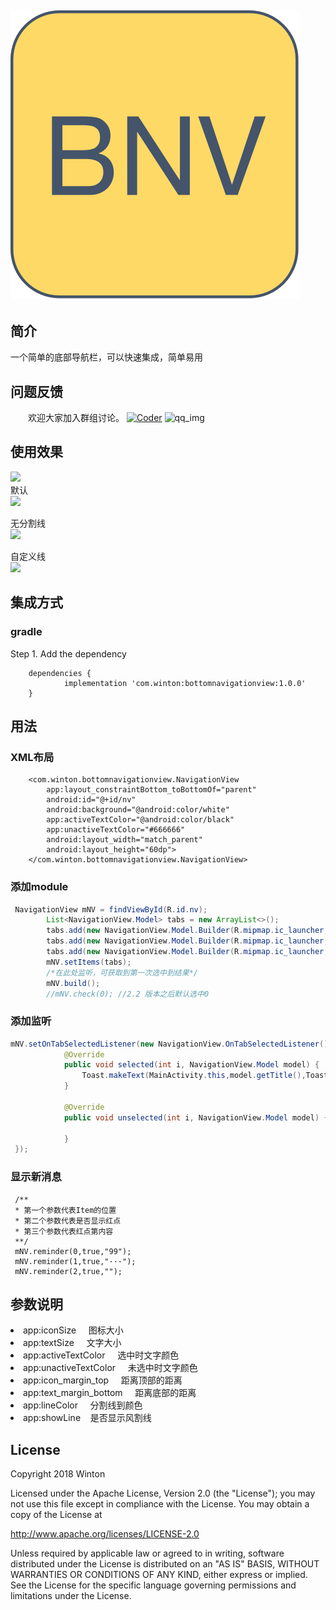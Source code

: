 ![logo][logo]
------
## 简介
  一个简单的底部导航栏，可以快速集成，简单易用
  
## 问题反馈
　　欢迎大家加入群组讨论。 <a target="_blank" href="//shang.qq.com/wpa/qunwpa?idkey=e499491b3f42c95d62ed286d4e4b23185d9284c4b46e315fb925050bc1695c5f"><img border="0" src="https://github.com/wintonBy/BottomNavigationView/blob/master/app/screen/group.png" alt="Coder" title="Coder"></a>
![qq_img][qq_img]
## 使用效果
<div>
    <img src="https://github.com/wintonBy/BottomNavigationView/blob/master/app/screen/demo.png" width="320"/>
</div>
<div align="left">
默认<br><img src="https://github.com/wintonBy/BottomNavigationView/blob/master/app/screen/default.png" width="400"/><br>

无分割线<br><img src="https://github.com/wintonBy/BottomNavigationView/blob/master/app/screen/noline.png" width="400"/><br>

自定义线<br><img src="https://github.com/wintonBy/BottomNavigationView/blob/master/app/screen/cutomline.png" width="400"/>
</div>

## 集成方式

### gradle
Step 1. Add the dependency
```
	dependencies {
	        implementation 'com.winton:bottomnavigationview:1.0.0'
	}
```

## 用法
### XML布局
```
    <com.winton.bottomnavigationview.NavigationView
        app:layout_constraintBottom_toBottomOf="parent"
        android:id="@+id/nv"
        android:background="@android:color/white"
        app:activeTextColor="@android:color/black"
        app:unactiveTextColor="#666666"
        android:layout_width="match_parent"
        android:layout_height="60dp">
    </com.winton.bottomnavigationview.NavigationView>
```

### 添加module
```java
 NavigationView mNV = findViewById(R.id.nv);
        List<NavigationView.Model> tabs = new ArrayList<>();
        tabs.add(new NavigationView.Model.Builder(R.mipmap.ic_launcher,R.mipmap.ic_launcher).title("主页").build());
        tabs.add(new NavigationView.Model.Builder(R.mipmap.ic_launcher,R.mipmap.ic_launcher).title("tab1").build());
        tabs.add(new NavigationView.Model.Builder(R.mipmap.ic_launcher,R.mipmap.ic_launcher).title("tab2").build());
        mNV.setItems(tabs);
        /*在此处监听，可获取到第一次选中到结果*/
        mNV.build();
        //mNV.check(0); //2.2 版本之后默认选中0
```
### 添加监听
```java
mNV.setOnTabSelectedListener(new NavigationView.OnTabSelectedListener() {
            @Override
            public void selected(int i, NavigationView.Model model) {
                Toast.makeText(MainActivity.this,model.getTitle(),Toast.LENGTH_LONG).show();
            }

            @Override
            public void unselected(int i, NavigationView.Model model) {

            }
 });
 ```
### 显示新消息
```
 /**
 * 第一个参数代表Item的位置
 * 第二个参数代表是否显示红点
 * 第三个参数代表红点第内容
 **/
 mNV.reminder(0,true,"99");
 mNV.reminder(1,true,"···");
 mNV.reminder(2,true,"");
```

 ## 参数说明
 <li>app:iconSize               图标大小</li>
 <li>app:textSize               文字大小</li>
 <li>app:activeTextColor        选中时文字颜色</li>
 <li>app:unactiveTextColor      未选中时文字颜色</li>
 <li>app:icon_margin_top        距离顶部的距离</li>
 <li>app:text_margin_bottom     距离底部的距离</li>
 <li>app:lineColor              分割线到颜色</li>
 <li>app:showLine               是否显示风割线</li>
 
 ## License
 Copyright 2018 Winton

Licensed under the Apache License, Version 2.0 (the "License");
you may not use this file except in compliance with the License.
You may obtain a copy of the License at

   http://www.apache.org/licenses/LICENSE-2.0

Unless required by applicable law or agreed to in writing, software
distributed under the License is distributed on an "AS IS" BASIS,
WITHOUT WARRANTIES OR CONDITIONS OF ANY KIND, either express or implied.
See the License for the specific language governing permissions and
limitations under the License.

[logo]: https://github.com/wintonBy/BottomNavigationView/blob/master/app/screen/BNV.png
[qq_img]: https://github.com/wintonBy/BottomNavigationView/blob/master/app/screen/qq.png
 



